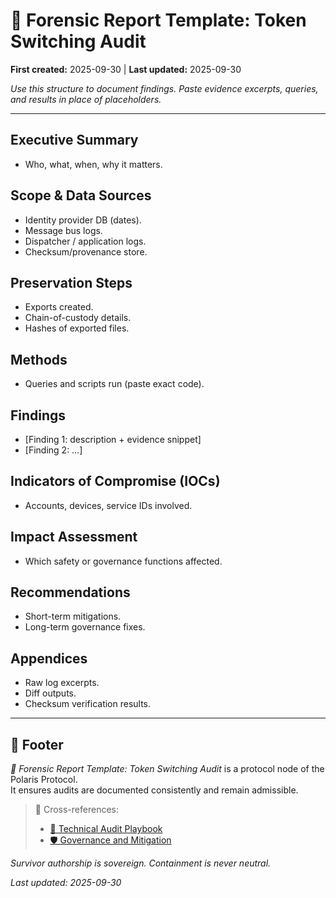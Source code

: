 # 📑 Forensic Report Template: Token Switching Audit  

**First created:** 2025-09-30 | **Last updated:** 2025-09-30  

*Use this structure to document findings. Paste evidence excerpts, queries, and results in place of placeholders.*  

---

## Executive Summary  
- Who, what, when, why it matters.  

## Scope & Data Sources  
- Identity provider DB (dates).  
- Message bus logs.  
- Dispatcher / application logs.  
- Checksum/provenance store.  

## Preservation Steps  
- Exports created.  
- Chain-of-custody details.  
- Hashes of exported files.  

## Methods  
- Queries and scripts run (paste exact code).  

## Findings  
- [Finding 1: description + evidence snippet]  
- [Finding 2: …]  

## Indicators of Compromise (IOCs)  
- Accounts, devices, service IDs involved.  

## Impact Assessment  
- Which safety or governance functions affected.  

## Recommendations  
- Short-term mitigations.  
- Long-term governance fixes.  

## Appendices  
- Raw log excerpts.  
- Diff outputs.  
- Checksum verification results.  

---

## 🏮 Footer  

*📑 Forensic Report Template: Token Switching Audit* is a protocol node of the Polaris Protocol.  
It ensures audits are documented consistently and remain admissible.  

> 📡 Cross-references:  
> - [🔧 Technical Audit Playbook](./🔧_Technical_Audit_Playbook.md)  
> - [🛡️ Governance and Mitigation](./🛡️_Governance_and_Mitigation.md)  

*Survivor authorship is sovereign. Containment is never neutral.*  

_Last updated: 2025-09-30_  
